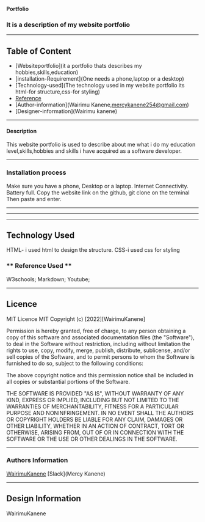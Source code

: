 **Portfolio**

### It is a description of my website portfolio

---

## Table of Content

+ [Websiteportfolio](it a portfolio thats describes my hobbies,skills,education)
+ [installation-Requirement](One needs a phone,laptop or a desktop)
+ [Technology-used](The technology used in my website portfolio its html-for structure,css-for styling)
+ [Reference](W3schools,Markdown,Youtube)
+ [Author-information](Wairimu Kanene,mercykanene254@gmail.com)
+ [Designer-information](Wairimu kanene)

---
#### Description

This website portfolio is used to describe about me what i do my education level,skills,hobbies and skills i have acquired as a software developer.

---
### Installation process
Make sure you have a phone, Desktop or a laptop.
Internet Connectivity.
Battery full.
Copy the website link on the github,
git clone on the terminal
Then paste and enter.

---


---

---
## Technology Used
HTML- i used html to design the structure.
CSS-i used css for styling


### ** Reference Used ** ###
W3schools;
Markdown;
Youtube;

---
## Licence

MIT Licence
MIT Copyright (c) [2022][WairimuKanene]

Permission is hereby granted, free of charge, to any person obtaining a copy of this software and associated documentation files (the "Software"), to deal in the Software without restriction, including without limitation the rights to use, copy, modify, merge, publish, distribute, sublicense, and/or sell copies of the Software, and to permit persons to whom the Software is furnished to do so, subject to the following conditions:

The above copyright notice and this permission notice shall be included in all copies or substantial portions of the Software.

THE SOFTWARE IS PROVIDED "AS IS", WITHOUT WARRANTY OF ANY KIND, EXPRESS OR IMPLIED, INCLUDING BUT NOT LIMITED TO THE WARRANTIES OF MERCHANTABILITY, FITNESS FOR A PARTICULAR PURPOSE AND NONINFRINGEMENT. IN NO EVENT SHALL THE AUTHORS OR COPYRIGHT HOLDERS BE LIABLE FOR ANY CLAIM, DAMAGES OR OTHER LIABILITY, WHETHER IN AN ACTION OF CONTRACT, TORT OR OTHERWISE, ARISING FROM, OUT OF OR IN CONNECTION WITH THE SOFTWARE OR THE USE OR OTHER DEALINGS IN THE SOFTWARE.


---
### Authors Information
[WairimuKanene](https://mail.google.com/mail/u/0/#inbox)
[Slack](Mercy Kanene)


---
## Design Information
WairimuKanene